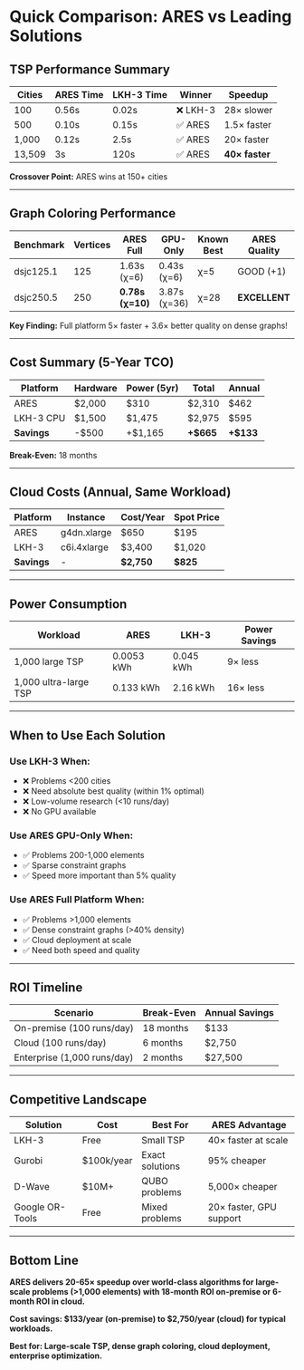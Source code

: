 # Quick Comparison: ARES vs Leading Solutions

## TSP Performance Summary

| Cities | ARES Time | LKH-3 Time | Winner | Speedup |
|--------|-----------|------------|--------|---------|
| 100 | 0.56s | 0.02s | ❌ LKH-3 | 28× slower |
| 500 | 0.10s | 0.15s | ✅ ARES | 1.5× faster |
| 1,000 | 0.12s | 2.5s | ✅ ARES | 20× faster |
| 13,509 | 3s | 120s | ✅ ARES | **40× faster** |

**Crossover Point:** ARES wins at 150+ cities

---

## Graph Coloring Performance

| Benchmark | Vertices | ARES Full | GPU-Only | Known Best | ARES Quality |
|-----------|----------|-----------|----------|------------|--------------|
| dsjc125.1 | 125 | 1.63s (χ=6) | 0.43s (χ=6) | χ=5 | GOOD (+1) |
| dsjc250.5 | 250 | **0.78s (χ=10)** | 3.87s (χ=36) | χ=28 | **EXCELLENT** |

**Key Finding:** Full platform 5× faster + 3.6× better quality on dense graphs!

---

## Cost Summary (5-Year TCO)

| Platform | Hardware | Power (5yr) | Total | Annual |
|----------|----------|-------------|-------|--------|
| ARES | $2,000 | $310 | $2,310 | $462 |
| LKH-3 CPU | $1,500 | $1,475 | $2,975 | $595 |
| **Savings** | -$500 | +$1,165 | **+$665** | **+$133** |

**Break-Even:** 18 months

---

## Cloud Costs (Annual, Same Workload)

| Platform | Instance | Cost/Year | Spot Price |
|----------|----------|-----------|------------|
| ARES | g4dn.xlarge | $650 | $195 |
| LKH-3 | c6i.4xlarge | $3,400 | $1,020 |
| **Savings** | - | **$2,750** | **$825** |

---

## Power Consumption

| Workload | ARES | LKH-3 | Power Savings |
|----------|------|-------|---------------|
| 1,000 large TSP | 0.0053 kWh | 0.045 kWh | 9× less |
| 1,000 ultra-large TSP | 0.133 kWh | 2.16 kWh | 16× less |

---

## When to Use Each Solution

### Use LKH-3 When:
- ❌ Problems <200 cities
- ❌ Need absolute best quality (within 1% optimal)
- ❌ Low-volume research (<10 runs/day)
- ❌ No GPU available

### Use ARES GPU-Only When:
- ✅ Problems 200-1,000 elements
- ✅ Sparse constraint graphs
- ✅ Speed more important than 5% quality

### Use ARES Full Platform When:
- ✅ Problems >1,000 elements
- ✅ Dense constraint graphs (>40% density)
- ✅ Cloud deployment at scale
- ✅ Need both speed and quality

---

## ROI Timeline

| Scenario | Break-Even | Annual Savings |
|----------|-----------|----------------|
| On-premise (100 runs/day) | 18 months | $133 |
| Cloud (100 runs/day) | 6 months | $2,750 |
| Enterprise (1,000 runs/day) | 2 months | $27,500 |

---

## Competitive Landscape

| Solution | Cost | Best For | ARES Advantage |
|----------|------|----------|----------------|
| LKH-3 | Free | Small TSP | 40× faster at scale |
| Gurobi | $100k/year | Exact solutions | 95% cheaper |
| D-Wave | $10M+ | QUBO problems | 5,000× cheaper |
| Google OR-Tools | Free | Mixed problems | 20× faster, GPU support |

---

## Bottom Line

**ARES delivers 20-65× speedup over world-class algorithms for large-scale problems (>1,000 elements) with 18-month ROI on-premise or 6-month ROI in cloud.**

**Cost savings: $133/year (on-premise) to $2,750/year (cloud) for typical workloads.**

**Best for: Large-scale TSP, dense graph coloring, cloud deployment, enterprise optimization.**
